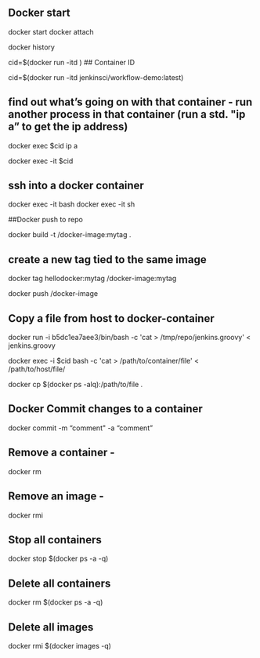 ## Docker start
docker start <cid>
docker attach <cid>

docker history <image-name>

cid=$(docker run -itd <image-name>)   ## Container ID

cid=$(docker run -itd jenkinsci/workflow-demo:latest)

## find out what’s going on with that container - run another process in that container (run a std. "ip a” to get the ip address)
docker exec $cid ip a

docker exec -it $cid
## ssh into a docker container
docker exec -it <mycontainer> bash
docker exec -it <mycontainer> sh

##Docker push to repo

docker build -t <myuser>/docker-image:mytag .

## create a new tag tied to the same image

docker tag hellodocker:mytag <myuser>/docker-image:mytag

docker push <myuserid>/docker-image

## Copy a file from host to docker-container

docker run -i  b5dc1ea7aee3/bin/bash -c 'cat > /tmp/repo/jenkins.groovy' < jenkins.groovy

docker exec -i $cid bash -c 'cat > /path/to/container/file' < /path/to/host/file/

docker cp $(docker ps -alq):/path/to/file .

## Docker Commit changes to a container

docker commit -m “comment" -a “comment” <cid>

## Remove a container -
docker rm <container id>

## Remove an image -
docker rmi <image name>

## Stop all containers
docker stop $(docker ps -a -q)

## Delete all containers
docker rm $(docker ps -a -q)

## Delete all images
docker rmi $(docker images -q)
